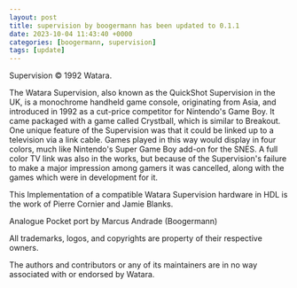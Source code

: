 ```yaml
---
layout: post
title: supervision by boogermann has been updated to 0.1.1
date: 2023-10-04 11:43:40 +0000
categories: [boogermann, supervision]
tags: [update]
---
```

Supervision © 1992 Watara.

The Watara Supervision, also known as the QuickShot Supervision in the UK, is a monochrome handheld game console, originating from Asia, and introduced in 1992 as a cut-price competitor for Nintendo's Game Boy.
It came packaged with a game called Crystball, which is similar to Breakout.
One unique feature of the Supervision was that it could be linked up to a television via a link cable.
Games played in this way would display in four colors, much like Nintendo's Super Game Boy add-on for the SNES.
A full color TV link was also in the works, but because of the Supervision's failure to make a major impression among gamers it was cancelled, along with the games which were in development for it.

This Implementation of a compatible Watara Supervision hardware in HDL is the work of Pierre Cornier and Jamie Blanks.

Analogue Pocket port by Marcus Andrade (Boogermann)

All trademarks, logos, and copyrights are property of their respective owners.

The authors and contributors or any of its maintainers are in no way associated with or endorsed by Watara.
